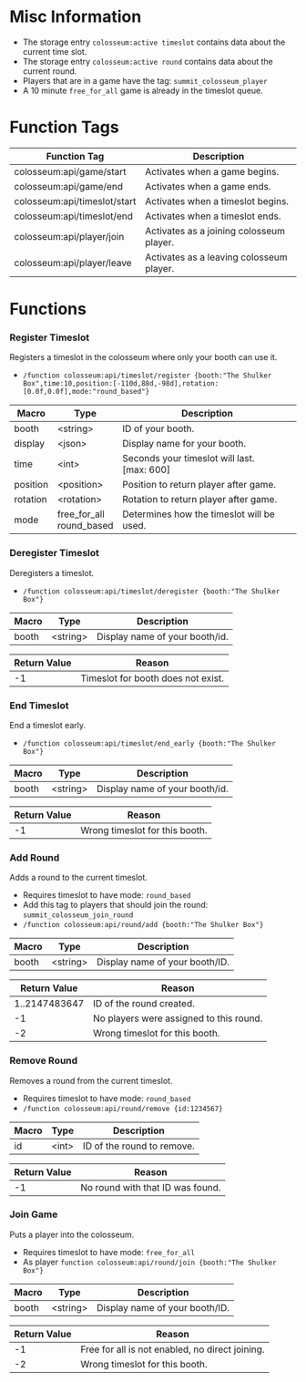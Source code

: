 
# Misc Information

- The storage entry `colosseum:active timeslot` contains data about the current time slot.
- The storage entry `colosseum:active round` contains data about the current round.
- Players that are in a game have the tag: `summit_colosseum_player`
- A 10 minute `free_for_all` game is already in the timeslot queue.


# Function Tags

| Function Tag                 | Description                              |
| ---------------------------- | ---------------------------------------- |
| colosseum:api/game/start     | Activates when a game begins.            |
| colosseum:api/game/end       | Activates when a game ends.              |
| colosseum:api/timeslot/start | Activates when a timeslot begins.        |
| colosseum:api/timeslot/end   | Activates when a timeslot ends.          |
| colosseum:api/player/join    | Activates as a joining colosseum player. |
| colosseum:api/player/leave   | Activates as a leaving colosseum player. |

# Functions

### Register Timeslot
Registers a timeslot in the colosseum where only your booth can use it.
- `/function colosseum:api/timeslot/register {booth:"The Shulker Box",time:10,position:[-110d,88d,-98d],rotation:[0.0f,0.0f],mode:"round_based"}`

| Macro    | Type                        | Description                                    |
| -------- | --------------------------- | ---------------------------------------------- |
| booth    | \<string>                   | ID of your booth.                              |
| display  | \<json>                     | Display name for your booth.                   |
| time     | \<int>                      | Seconds your timeslot will last.<br>[max: 600] |
| position | \<position>                 | Position to return player after game.          |
| rotation | \<rotation>                 | Rotation to return player after game.          |
| mode     | free_for_all<br>round_based | Determines how the timeslot will be used.      |


### Deregister Timeslot
Deregisters a timeslot.
- `/function colosseum:api/timeslot/deregister {booth:"The Shulker Box"}`

| Macro | Type      | Description                    |
| ----- | --------- | ------------------------------ |
| booth | \<string> | Display name of your booth/id. |

| Return Value | Reason                             |
| ------------ | ---------------------------------- |
| -1           | Timeslot for booth does not exist. |

### End Timeslot
End a timeslot early.
- `/function colosseum:api/timeslot/end_early {booth:"The Shulker Box"}`

| Macro | Type      | Description                    |
| ----- | --------- | ------------------------------ |
| booth | \<string> | Display name of your booth/id. |

| Return Value | Reason                         |
| ------------ | ------------------------------ |
| -1           | Wrong timeslot for this booth. |


### Add Round
Adds a round to the current timeslot.
- Requires timeslot to have mode: `round_based`
- Add this tag to players that should join the round: `summit_colosseum_join_round`
- `/function colosseum:api/round/add {booth:"The Shulker Box"}`

| Macro | Type      | Description                    |
| ----- | --------- | ------------------------------ |
| booth | \<string> | Display name of your booth/ID. |

| Return Value  | Reason                                  |
| ------------- | --------------------------------------- |
| 1..2147483647 | ID of the round created.                |
| -1            | No players were assigned to this round. |
| -2            | Wrong timeslot for this booth.          |


### Remove Round
Removes a round from the current timeslot.
- Requires timeslot to have mode: `round_based`
- `/function colosseum:api/round/remove {id:1234567}`

| Macro | Type   | Description                |
| ----- | ------ | -------------------------- |
| id    | \<int> | ID of the round to remove. |

| Return Value | Reason                           |
| ------------ | -------------------------------- |
| -1           | No round with that ID was found. |


### Join Game
Puts a player into the colosseum. 
- Requires timeslot to have mode: `free_for_all`
- As player `function colosseum:api/round/join {booth:"The Shulker Box"}`

| Macro | Type      | Description                    |
| ----- | --------- | ------------------------------ |
| booth | \<string> | Display name of your booth/ID. |

| Return Value | Reason                                          |
| ------------ | ----------------------------------------------- |
| -1           | Free for all is not enabled, no direct joining. |
| -2           | Wrong timeslot for this booth.                  |

